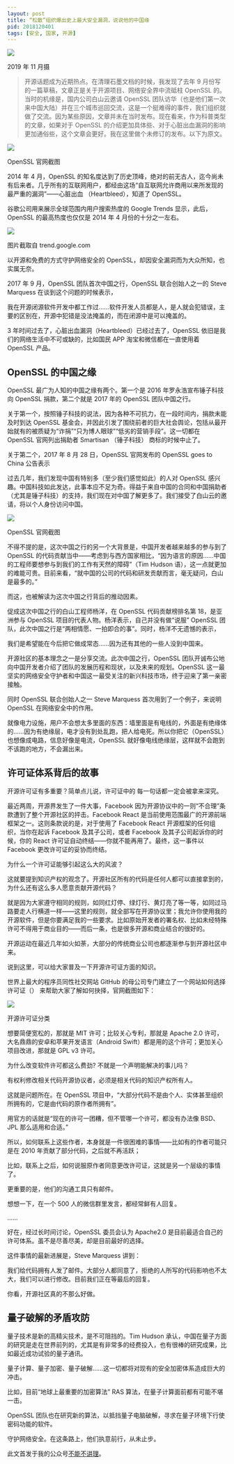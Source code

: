 ```yaml
---
layout: post
title: “松散”组织爆出史上最大安全漏洞，说说他的中国缘
pid: 2018120401
tags: [安全, 国家, 开源]
---
```


![](/uploads/2018/12/01-sunshine.jpeg)

2019 年 11 月摄

> 开源话题成为近期热点。在清理石墨文档的时候，我发现了去年 9 月份写的一篇草稿，文章正是关于开源项目、网络安全界中流砥柱 OpenSSL 的。当时的机缘是，国内公司白山云邀请 OpenSSL 团队访华（也是他们第一次来中国大陆）并在三个城市巡回交流，这是一个挺难得的事件，我们组织就做了交流。因为某些原因，文章并未在当时发布。现在看来，作为科普类型的文章，如果对于 OpenSSL 的介绍更加具体些、对于心脏出血漏洞的影响更加通俗些，这个文章会更好。我在这里做个未修订的发布。以下为原文。

![](/uploads/2018/12/02-openssl.jpeg)

OpenSSL 官网截图

2014 年 4 月，OpenSSL 的知名度达到了历史顶峰，绝对的前无古人，迄今尚未有后来者。几乎所有的互联网用户，都经由这场“自互联网允许商用以来所发现的最严重的漏洞”——心脏出血 （Heartbleed），知道了 OpenSSL。

谷歌公司用来展示全球范围内用户搜索热度的 Google Trends 显示，此后，OpenSSL 的最高热度也仅仅是 2014 年 4 月份的十分之一左右。

![](/uploads/2018/12/03-googletrend.jpeg)

图片截取自 trend.google.com

以开源和免费的方式守护网络安全的 OpenSSL，却因安全漏洞而为大众所知，也实属无奈。

2017 年 9 月，OpenSSL 团队首次中国之行，OpenSSL 联合创始人之一的 Steve Marquess 在谈到这个问题的时候表示，

我在开源闭源软件开发中都工作过……软件开发人员都是人，是人就会犯错误，主要的区别在，开源中犯错是没法掩盖的，而在闭源中是可以掩盖的。

3 年时间过去了，心脏出血漏洞（Heartbleed）已经过去了，OpenSSL 依旧是我们的网络生活中不可或缺的，比如国民 APP 淘宝和微信都在一直使用着 OpenSSL 产品。

## OpenSSL 的中国之缘

OpenSSL 最广为人知的中国之缘有两个。第一个是 2016 年罗永浩宣布锤子科技向 OpenSSL 捐款，第二个就是 2017 年的 OpenSSL 团队中国之行。

关于第一个，按照锤子科技的说法，因为各种不可抗力，在一段时间内，捐款未能及时到达 OpenSSL 基金会，并因此引发了围绕前者的巨大社会舆论，包括从最开始就有的被质疑为“诈捐”“只为博人眼球”“低劣的营销手段”。这一切都在 OpenSSL 官网列出捐助者 Smartisan （锤子科技） 商标的时候中止了。

关于第二个，2017 年 8 月 28 日，OpenSSL 官网发布的 OpenSSL goes to China 公告表示

过去几年，我们发现中国有特别多（至少我们感觉如此）的人对 OpenSSL 感兴趣。中国科技如此发达，此事本应不足为奇。得益于来自中国的合同和中国捐助者（尤其是锤子科技）的支持，我们现在对中国了解更多了。我们接受了白山云的邀请，将以个人身份访问中国。

![](/uploads/2018/12/04-openssl-blog.jpeg)

OpenSSL 官网截图

不得不提的是，这次中国之行的另一个大背景是，中国开发者越来越多的参与到了 OpenSSL 的代码贡献当中——考虑到与西方国家相比，“因为语言的原因……中国的工程师要想参与到我们的工作有天然的障碍”（Tim Hudson 语），这一点就更加的难能可贵。目前来看，“就中国的公司的代码和研发贡献而言，毫无疑问，白山是最多的。”

而这，也被解读为这次中国之行背后的推动因素。

促成这次中国之行的白山工程师杨洋，在 OpenSSL 代码贡献榜排名第 18，是亚洲参与 OpenSSL 项目的代表人物。杨洋表示，自己并没有做“说服” OpenSSL 团队，此次中国之行是“两相情愿、一拍即合的事”。同时，杨洋不无遗憾的表示，

我们是希望能在今后把它做成常态……因为还有其他的一些人没到中国来。

开源社区的基本理念之一是分享交流。此次中国之行，OpenSSL 团队开诚布公地向中国开发者介绍了团队的发展历程和现状，以及未来的规划。OpenSSL 这一最坚实的网络安全守护者和中国这一最受关注的新兴科技市场，终于迎来了第一亲密接触。

同时 OpenSSL 联合创始人之一 Steve Marquess 首次用到了一个例子，来说明 OpenSSL 在网络安全中的作用。

就像电力设施，用户不会想太多里面的东西：墙里面是有电线的，外面是有绝缘体的……因为有绝缘层，电才没有到处乱跑，把人给电死。所以你把它（OpenSSL）也想像成电路，信息好像是电流，OpenSSL 就好像电线绝缘层，这样就不会跑到不该跑的地方，不会漏出来。

## 许可证体系背后的故事

开源许可证有多重要？简单点儿说，许可证中的 每一句话都一定会被拿来深究。

最近两周，开源界发生了一件大事，Facebook 因为开源协议中的一则“不合理”条款遭到了整个开源社区的抨击。Facebook React 是当前使用范围最广的开源前端框架之一。这则条款说的是，对于使用了 Facebook React 开源框架的任何组织，当你在起诉 Facebook 及其子公司，或者 Facebook 及其子公司起诉你的时候，你的 React 许可证自动终结——你就不能再用了。最终，这一事件以 Facebook 更改许可证的妥协而终结。

为什么一个许可证能够引起这么大的风波？

这就要提到知识产权的观念了。开源社区所有的代码是任何人都可以直接拿到的，为什么还有这么多人愿意贡献开源代码？

就是因为大家遵守相同的规则，如同红灯停、绿灯行、黄灯亮了等一等，如同过马路要走人行横道一样——这里的规则，就全部写在开源协议里；我允许你使用我的开源软件，但是你要满足我的一些要求。比如原始开发者的署名权、比如未经特殊许可不得用于商业目的——而后一条，也是很多开源和商业结合的很好的。

开源运动在最近几年如火如荼，大部分的传统商业公司也都逐渐参与到开源社区中来。

说到这里，可以给大家普及一下开源许可证方面的知识。

世界上最大的程序员同性社交网站 GitHub 的母公司专门建立了一个网站如何选择许可证（<a href="https://choosealicense.com/"></a>） 来帮助大家了解如何抉择，官网截图如下：

![](/uploads/2018/12/05-license.jpeg)

开源许可证分类

想要简便宽松的，那就是 MIT 许可；比较关心专利，那就是 Apache 2.0 许可，大名鼎鼎的安卓和苹果开发语言（Android Swift）都是用的这个许可；更加关心项目改进，那就是 GPL v3 许可。

为什么改变软件许可都这么费劲? 不就是一个声明能解决的事儿吗？

有权利修改相关代码开源协议者，必须是相关代码的知识产权所有人。

这就是问题所在。在 OpenSSL 项目中，“大部分代码不是由个人、实体甚至组织所拥有的，它是由代码的原作者所拥有”。

用官方的话就是“现在的许可一团糟，但不管哪一个许可，都没有办法像 BSD、JPL 那么适用和合适。”

所以，如何联系上这些作者，本身就是一件很困难的事情——比如有的作者可能只是在 2010 年贡献了部分代码，之后就不再活跃；

比如，联系上之后，如何说服原作者同意更改许可证，这就是另一个层级的事情了。

更重要的是，他们的沟通工具只有邮件。

想想一下，在一个 500 人的微信群里发言，都经常鲜有人回复。

……

好在，经过长时间讨论，OpenSSL 委员会认为 Apache2.0 是目前最适合自己的许可体系。虽不是尽善尽美，却是目前最好的选择。

这件事情的最新进展是，Steve Marquess 讲到：

我们给代码拥有人发了邮件。大部分人都同意了，拒绝的人所写的代码影响也不太大，我们可以进行修改。目前我们正在等最后的回复。

你看，开源社区真的不那么好做。

## 量子破解的矛盾攻防

量子技术是新的高精尖技术，是不可阻挡的。Tim Hudson 承认，中国在量子方面的研究是走在世界前列的，尤其是有非常多的经费投入，也有很棒的研究成果，比如最近成功试验的量子通讯。

量子计算、量子加密、量子破解……这一切都将对现有的安全加密体系造成巨大的冲击。

比如，目前“地球上最重要的加密算法” RAS 算法，在量子计算面前都有可能不堪一击。

OpenSSL 团队也在研究新的算法，以抵挡量子电脑破解，寻求在量子环境下行使密码功能的软件。

守护网络安全。在这条路上，他们执意前行，从未止步。

此文首发于我的公众号<a href="https://mp.weixin.qq.com/s/vJglG8G9d03DHp0pLYrMrQ">不能不讲理</a>。
